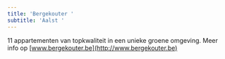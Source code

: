 ```yaml
---
title: 'Bergekouter '
subtitle: 'Aalst '
---
```


11 appartementen van topkwaliteit in een unieke groene omgeving. Meer info op [www.bergekouter.be](http://www.bergekouter.be)